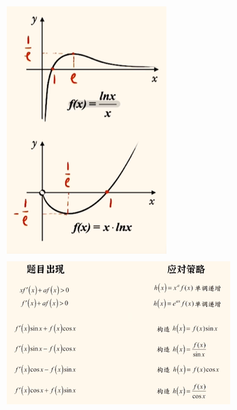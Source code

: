 ![image-20240504162749765](image-20240504162749765.png)



![image-20240504170225747](image-20240504170225747.png)